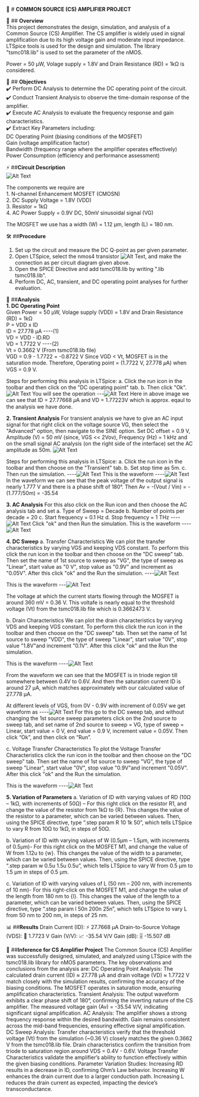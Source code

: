 📢 # **COMMON SOURCE (CS) AMPLIFIER PROJECT**

📌 ## **Overview**  
This project demonstrates the design, simulation, and analysis of a Common Source (CS) Amplifier. The CS 
amplifier is widely used in signal amplification due to its high voltage gain and moderate input impedance. 
LTSpice tools is used for the design and simulation. The library "tsmc018.lib" is used to set the parameter 
of the nMOS.

Power = 50 μW, Volage supply = 1.8V and Drain Resistance (RD) = 1kΩ is considered.

🎯 ## **Objectives**  
✔️ Perform DC Analysis to determine the DC operating point of the circuit.  
✔️ Conduct Transient Analysis to observe the time-domain response of the amplifier.  
✔️ Execute AC Analysis to evaluate the frequency response and gain characteristics.  
✔️ Extract Key Parameters including:  
    DC Operating Point (biasing conditions of the MOSFET)  
    Gain (voltage amplification factor)  
    Bandwidth (frequency range where the amplifier operates effectively)  
    Power Consumption (efficiency and performance assessment)  

⚡ ##**Circuit Description**  
![Alt Text](circuit.png)


The components we require are  
    1. N-channel Enhancement MOSFET (CMOSN)  
    2. DC Supply Voltage = 1.8V (VDD)  
    3. Resistor = 1kΩ  
    4. AC Power Supply = 0.9V DC, 50mV sinusoidal signal (VG)  

The MOSFET we use has a width (W) = 1.12 µm, length (L) = 180 nm.

🛠️ ##**Procedure**  
1. Set up the circuit and measure the DC Q-point as per given parameter.  
2. Open LTSpice, select the nmos4 transistor ![Alt Text](nmos.png), and make the connection as per circuit diagram given above.  
3. Open the SPICE Directive and add tsmc018.lib by writing ".lib tsmc018.lib".  
4. Perform DC, AC, transient, and DC operating point analyses for further evaluation.  

🚀 ##**Analysis**  
**1. DC Operating Point**  
   Given Power = 50 μW, Volage supply (VDD) = 1.8V and Drain Resistance (RD) = 1kΩ  
   P = VDD x ID  
   ID = 27.778 μA ----(1)  
   VD = VDD - ID.RD  
   VD = 1.7722 V ----(2)  
   Vt = 0.3662 V (From tsmc018.lib file)  
   VGD = 0.9 - 1.7722 = -0.8722 V
   Since VGD < Vt, MOSFET is in the saturation mode.
   Therefore, Operating point = (1.7722 V, 27.778 𝜇A) when VGS = 0.9 V.

   Steps for performing this analysis in LTSpice:
   a. Click the run icon in the toolbar and then click on the "DC operating point" tab. 
   b. Then click "Ok". ![Alt Text](dc_op_pnt.png)
   You will see the operation ---![Alt Text](operatingPoint.png)
   Here in above image we can see that ID = 27.77668 𝜇A and VD = 1.77223V which is approx. eqaul to the analysis we have done.

**2. Transient Analysis**
   For transient analysis we have to give an AC input signal for that right click on the voltage source VG,
   then select the "Advanced" option, then navigate to the SINE option. Set DC offset = 0.9 V, Amplitude (V) 
   = 50 mV (since, VGS << 2Vov), Frequency (Hz) = 1 kHz and on the small signal AC analysis (on the right 
   side of the interface) set the AC amplitude as 50m. ![Alt Text](sine.png)
   
   Steps for performing this analysis in LTSpice:
   a. Click the run icon in the toolbar and then choose on the "Transient" tab.
   b. Set stop time as 5m.
   c. Then run the simulation. ----![Alt Text](transient.png)
   This is the waveform ----![Alt Text](transientWaveform.png)
   In the waveform we can see that the peak voltage of the output signal is nearly 1.777 V and there is a
   phase shift of 180°.
   Then Av = -(Vout / Vin)
           = -(1.777/50m)
           = -35.54

**3. AC Analysis**
   For this also click on the Run icon and then choose the AC analysis tab and set
   a. Type of Sweep = Decade
   b. Number of points per decade = 20
   c. Start frequency = 0.1 Hz
   d. Stop frequency = 1 THz ----![Alt Text](AcAnalysis.png)
   Click "ok" and then Run the simulation.
   This is the waveform ----![Alt Text](AcAnalysisWaveform.png)

**4. DC Sweep**
   a. Transfer Characteristics
   We can plot the transfer characteristics by varying VGS and keeping VDS constant. To perform this click 
   the run icon in the toolbar and then choose on the "DC sweep" tab. Then set the name of 1st source to 
   sweep as "VG", the type of sweep as "Linear", start value as "0 V", stop value as "0.9V" and 
   increment as "0.05V". After this click "ok" and the Run the simulation.
   ----![Alt Text](DcSweep.png)

   This is the waveform ---![Alt Text](transferCharacteristic.png)

   The voltage at which the current starts flowing through the MOSFET is around 360 mV = 0.36 V.
   This voltafe is nearly equal to the threshold voltage (Vt) from the tsmc018.lib file which is 0.3662473 V.

   b. Drain Characteristics
   We can plot the drain characteristics by varying VDS and keeping VGS constant. To perform this click 
   the run icon in the toolbar and then choose on the "DC sweep" tab. Then set the name of 1st source to 
   sweep "VDD", the type of sweep "Linear", start value "0V", stop value "1.8V"and increment "0.1V". After 
   this click "ok" and the Run the simulation.

   This is the waveform ----![Alt Text](drainCharacteristic.png)

   From the waveform we can see that the MOSFET is in triode region till somewhere between 0.4V to 0.6V. And
   then the saturation current ID is around 27 µA, which matches approximately with our calculated value of 
   27.778 µA.

   At different levels of VGS, from 0V - 0.9V with increment of 0.05V we get waveform as ----![Alt Text](drainVGSchange.png)
   For this go to the DC sweep tab, and without changing the 1st source sweep parameters click on the 2nd 
   source to sweep tab, and set name of 2nd source to sweep = VG, type of sweep = Linear, start value = 0 V, 
   end value = 0.9 V, increment value = 0.05V. Then click “Ok”, and then click on “Run”.

   c. Voltage Transfer Characteristics
   To plot the Voltage Transfer Characteristics click the run icon in the toolbar and then choose on the "DC 
   sweep" tab. Then set the name of 1st source to sweep "VG", the type of sweep "Linear", start value "0V", 
   stop value "0.9V"and increment "0.05V". After this click "ok" and the Run the simulation.
   
   This is the waveform ----![Alt Text](VTC.png)

**5. Variation of Parameters**
   a. Variation of ID with varying values of RD (10Ω – 1kΩ, with increments of 50Ω) –
      For this right click on the resistor R1, and change the value of the resistor from 1kΩ to {R}. This 
      changes the value of the resistor to a parameter, which can be varied between values. Then, using the 
      SPICE directive, type “.step param R 10 1k 50”, which tells LTSpice to vary R from 10Ω to 1kΩ, in 
      steps of 50Ω.
    
   b. Variation of ID with varying values of W (0.5µm – 1.5µm, with increments of 0.5µm)-
      For this right click on the MOSFET M1, and change the value of W from 1.12u to {w}. This changes the 
      value of the width to a parameter, which can be varied between values. Then, using the SPICE 
      directive, type “.step param w 0.5u 1.5u 0.5u”, which tells LTSpice to vary W from 0.5 µm to 1.5 µm in 
      steps of 0.5 µm.

   c. Variation of ID with varying values of L (50 nm – 200 nm, with increments of 10 nm)-
      For this right-click on the MOSFET M1, and change the value of the length from 180 nm to {l}. This changes the value of the length to a parameter, which can be varied between values. Then, using the SPICE directive, type “.step param l 50n 200n 25n”, which tells LTSpice to vary L from 50 nm to 200 nm, in steps of 25 nm.


📊 ##**Results** 
   Drain Current (ID): ⚡ 27.7668 µA
   Drain-to-Source Voltage (VDS): 🔋 1.7723 V
   Gain (V/V): 📈 -35.54 V/V
   Gain (dB): 🎚️ -15.507 dB

🧐 ##**Inference for CS Amplifier Project**
   The Common Source (CS) Amplifier was successfully designed, simulated, and analyzed using LTSpice with 
   the tsmc018.lib library for nMOS parameters. The key observations and conclusions from the analysis are:
   DC Operating Point Analysis:
        The calculated drain current (ID) ≈ 27.778 µA and drain voltage (VD) ≈ 1.7722 V match closely with the simulation results, confirming the accuracy of the biasing 
        conditions.
        The MOSFET operates in saturation mode, ensuring amplification characteristics.
   Transient Analysis:
        The output waveform exhibits a clear phase shift of 180°, confirming the inverting nature of the CS amplifier.
        The measured voltage gain (Av) = -35.54 V/V, indicating significant signal amplification.
   AC Analysis:
        The amplifier shows a strong frequency response within the desired bandwidth.
        Gain remains consistent across the mid-band frequencies, ensuring effective signal amplification.
   DC Sweep Analysis:
        Transfer characteristics verify that the threshold voltage (Vt) from the simulation (~0.36 V) closely matches the given 0.3662 V from the tsmc018.lib file.
        Drain characteristics confirm the transition from triode to saturation region around VDS = 0.4V - 0.6V.
        Voltage Transfer Characteristics validate the amplifier’s ability to function effectively within the given biasing conditions.
   Parameter Variation Studies:
        Increasing RD results in a decrease in ID, confirming Ohm’s Law behavior.
        Increasing W enhances the drain current due to a larger conduction path.
        Increasing L reduces the drain current as expected, impacting the device’s transconductance.
